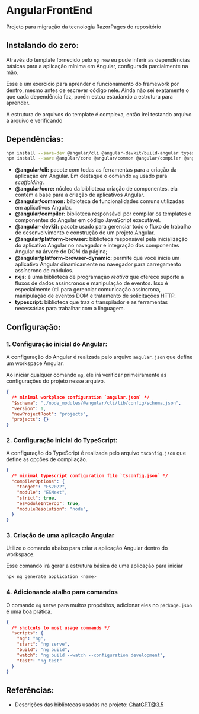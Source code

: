 # AngularFrontEnd

Projeto para migração da tecnologia RazorPages do repositório

## Instalando do zero:

Através do template fornecido pelo `ng new` eu pude inferir as dependências básicas para a aplicação mínima em Angular, configurada parcialmente na mão.

Esse é um exercício para aprender o funcionamento do framework por dentro, mesmo antes de escrever código nele. Ainda não sei exatamente o que cada dependência faz, porém estou estudando a estrutura para aprender.

A estrutura de arquivos do template é complexa, então irei testando arquivo a arquivo e verificando 

## Dependências:

```bash
npm install --save-dev @angular/cli @angular-devkit/build-angular typescript ts-loader tslib zone.js @types/jasmine jasmine-core karma karma-chrome-launcher karma-coverage karma-jasmine karma-jasmine-html-reporter
npm install --save @angular/core @angular/common @angular/compiler @angular/compiler-cli @angular/router @angular/platform-browser @angular/platform-browser-dynamic rxjs 
```

* **@angular/cli:** pacote com todas as ferramentas para a criação da aplicação em Angular. Em destaque o comando `ng` usado para _scaffolding_.
* **@angular/core:** núcleo da biblioteca criação de componentes. ela contém a base para a criação de aplicativos Angular.
* **@angular/common:** bilbioteca de funcionalidades comuns utilizadas em aplicativos Angular.
* **@angular/compiler:** biblioteca responsável por compilar os templates e componentes do Angular em código JavaScript executável.
* **@angular-devkit:** pacote usado para gerenciar todo o fluxo de trabalho de desenvolvimento e construção de um projeto Angular.
* **@angular/platform-browser:** biblioteca responsável pela inicialização do aplicativo Angular no navegador e integração dos componentes Angular na árvore do DOM da página;
* **@angular/platform-browser-dynamic:** permite que você inicie um aplicativo Angular dinamicamente no navegador para carregamento assíncrono de módulos.
* **rxjs:** é uma biblioteca de programação *reativa* que oferece suporte a fluxos de dados assíncronos e manipulação de eventos. Isso é especialmente útil para gerenciar comunicação assíncrona, manipulação de eventos DOM e tratamento de solicitações HTTP.
* **typescript:** biblioteca que traz o transpilador e as ferramentas necessárias para trabalhar com a linguagem.

## Configuração:

### 1. Configuração inicial do Angular:

A configuração do Angular é realizada pelo arquivo `angular.json` que define um workspace Angular.

Ao iniciar qualquer comando `ng`, ele irá verificar primeiramente as configurações do projeto nesse arquivo.

```json
{
  /* minimal workplace configuration `angular.json` */
  "$schema": "./node_modules/@angular/cli/lib/config/schema.json",
  "version": 1,
  "newProjectRoot": "projects",
  "projects": {}
}
```

### 2. Configuração inicial do TypeScript:

A configuração do TypeScript é realizada pelo arquivo `tsconfig.json` que define as opções de compilação.

```json
{
  /* minimal typescript configuration file `tsconfig.json` */
  "compilerOptions": {
    "target": "ES2022",
    "module": "ESNext",
    "strict": true,
    "esModuleInterop": true,
    "moduleResolution": "node",
  }
}
```

### 3. Criação de uma aplicação Angular

Utilize o comando abaixo para criar a aplicação Angular dentro do workspace.

Esse comando irá gerar a estrutura básica de uma aplicação para iniciar

```bash
npx ng generate application <name>
```

### 4. Adicionando atalho para comandos

O comando `ng` serve para muitos propósitos, adicionar eles no `package.json` é uma boa prática.

```json
{
  /* shotcuts to most usage commands */
  "scripts": {
    "ng": "ng",
    "start": "ng serve",
    "build": "ng build",
    "watch": "ng build --watch --configuration development",
    "test": "ng test"
  }
}
```

## Referências:

* Descrições das bibliotecas usadas no projeto: [ChatGPT@3.5](https://chat.openai.com/share/ce50e174-1a46-4761-9a0f-b4d2b69a3a44)

